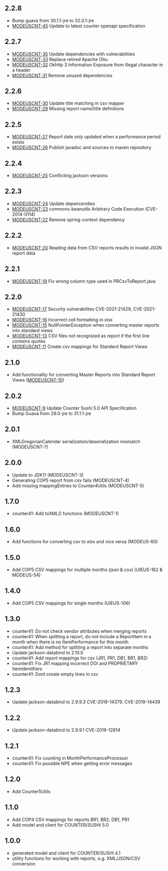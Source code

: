 ## 2.2.8
* Bump guava from 30.1.1-jre to 32.0.1-jre
* [MODEUSCNT-45](https://issues.folio.org/browse/MODEUSCNT-45) Update to latest counter openapi specification

## 2.2.7

* [MODEUSCNT-35](https://issues.folio.org/browse/MODEUSCNT-35) Update dependencies with vulnerabilities
* [MODEUSCNT-33](https://issues.folio.org/browse/MODEUSCNT-33) Replace retired Apache Oltu
* [MODEUSCNT-32](https://issues.folio.org/browse/MODEUSCNT-32) Okhttp 3 Information Exposure from illegal character in a header
* [MODEUSCNT-31](https://issues.folio.org/browse/MODEUSCNT-31) Remove unused dependencies

## 2.2.6

* [MODEUSCNT-30](https://issues.folio.org/browse/MODEUSCNT-30) Update title matching in csv mapper
* [MODEUSCNT-29](https://issues.folio.org/browse/MODEUSCNT-29) Missing report name/title definitions

## 2.2.5

* [MODEUSCNT-27](https://issues.folio.org/browse/MODEUSCNT-27) Report date only updated when a performance period exists
* [MODEUSCNT-26](https://issues.folio.org/browse/MODEUSCNT-26) Publish javadoc and sources to maven repository

## 2.2.4

* [MODEUSCNT-25](https://issues.folio.org/browse/MODEUSCNT-25) Conflicting jackson versions

## 2.2.3

* [MODEUSCNT-24](https://issues.folio.org/browse/MODEUSCNT-24) Update depencendies
* [MODEUSCNT-23](https://issues.folio.org/browse/MODEUSCNT-23) commons-beanutils Arbitrary Code Execution (CVE-2014-0114)
* [MODEUSCNT-22](https://issues.folio.org/browse/MODEUSCNT-22) Remove spring-context dependency

## 2.2.2

* [MODEUSCNT-20](https://issues.folio.org/browse/MODEUSCNT-20) Reading data from CSV reports results in invalid JSON report data

## 2.2.1

* [MODEUSCNT-19](https://issues.folio.org/browse/MODEUSCNT-19) Fix wrong column type used in PRCsvToReport.java

## 2.2.0

* [MODEUSCNT-17](https://issues.folio.org/browse/MODEUSCNT-17) Security vulnerabilites CVE-2021-21429, CVE-2021-21430
* [MODEUSCNT-16](https://issues.folio.org/browse/MODEUSCNT-16) Incorrect cell formatting in xlsx
* [MODEUSCNT-15](https://issues.folio.org/browse/MODEUSCNT-15) NullPointerException when converting master reports into standard views
* [MODEUSCNT-13](https://issues.folio.org/browse/MODEUSCNT-13) CSV files not recognized as report if the first line contains quotes
* [MODEUSCNT-11](https://issues.folio.org/browse/MODEUSCNT-11) Create csv mappings for Standard Report Views

## 2.1.0

* Add functionality for converting Master Reports into Standard Report
  Views ([MODEUSCNT-10](https://issues.folio.org/browse/MODEUSCNT-10))

## 2.0.2

* [MODEUSCNT-9](https://issues.folio.org/browse/MODEUSCNT-9) Update Counter Sushi 5.0 API
  Specification
* Bump Guava from 29.0-jre to 31.1.1-jre

## 2.0.1

* XMLGregorianCalendar serialization/deserialization mismatch (MODEUSCNT-7)

## 2.0.0

* Update to JDK11 (MODEUSCNT-3)
* Generating COP5 report from csv fails (MODEUSCNT-4)
* Add missing mappingEntries to Counter4Utils (MODEUSCNT-5)

## 1.7.0

* counter41: Add toXML() functions (MODEUSCNT-1)

## 1.6.0

* Add functions for converting csv to xlsx and vice versa (MODEUS-60)

## 1.5.0

* Add COP5 CSV mappings for multiple months (json & csv) (UIEUS-162 & MODEUS-54)

## 1.4.0

* Add COP5 CSV mappings for single months (UIEUS-106)

## 1.3.0

* counter41: Do not check vendor attributes when merging reports
* counter41: When splitting a report, do not include a ReportItem in a month when there is no
  ItemPerformance for this month
* counter41: Add method for splitting a report into separate months
* Update jackson-databind to 2.10.0
* counter41: Add report mappings for csv (JR1, PR1, DB1, BR1, BR2)
* counter41: Fix JR1 mapping incorrect DOI and PROPRIETARY ItemIdentifiers
* counter41: Dont create empty lines in csv

## 1.2.3

* Update jackson-databind to 2.9.9.3 CVE-2019-14379, CVE-2019-14439

## 1.2.2

* Update jackson-databind to 2.9.9.1 CVE-2019-12814

## 1.2.1

* counter41: Fix counting in MonthPerformanceProcessor
* counter41: Fix possible NPE when getting error messages

## 1.2.0

* Add Counter5Utils

## 1.1.0

* Add COP4 CSV mappings for reports BR1, BR2, DB1, PR1
* Add model and client for COUNTER/SUSHI 5.0

## 1.0.0

* generated model and client for COUNTER/SUSHI 4.1
* utility functions for working with reports, e.g. XML/JSON/CSV conversion

